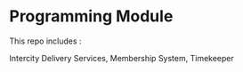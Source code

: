 # Programming Module

This repo includes : 

Intercity Delivery Services,
Membership System,
Timekeeper
